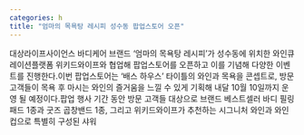 ```yaml
---
categories: h
title: "엄마의 목욕탕 레시피 성수동 팝업스토어 오픈"
---
```

대상라이프사이언스 바디케어 브랜드 ‘엄마의 목욕탕 레시피’가 성수동에 위치한 와인큐레이션플랫폼 위키드와이프와 협업해 팝업스토어를 오픈하고 이를 기념해 다양한 이벤트를 진행한다.이번 팝업스토어는 ‘배스 하우스’ 타이틀의 와인과 목욕을 콘셉트로, 방문 고객들이 목욕 후 마시는 와인의 즐거움을 느낄 수 있게 기획해 내달 10월 10일까지 운영 될 예정이다.팝업 행사 기간 동안 방문 고객들 대상으로 브랜드 베스트셀러 바디 필링 패드 1종과 굿즈 곱창밴드 1종, 그리고 위키드와이프가 추천하는 시그니처 와인과 와인 컵으로 특별히 구성된 샤워